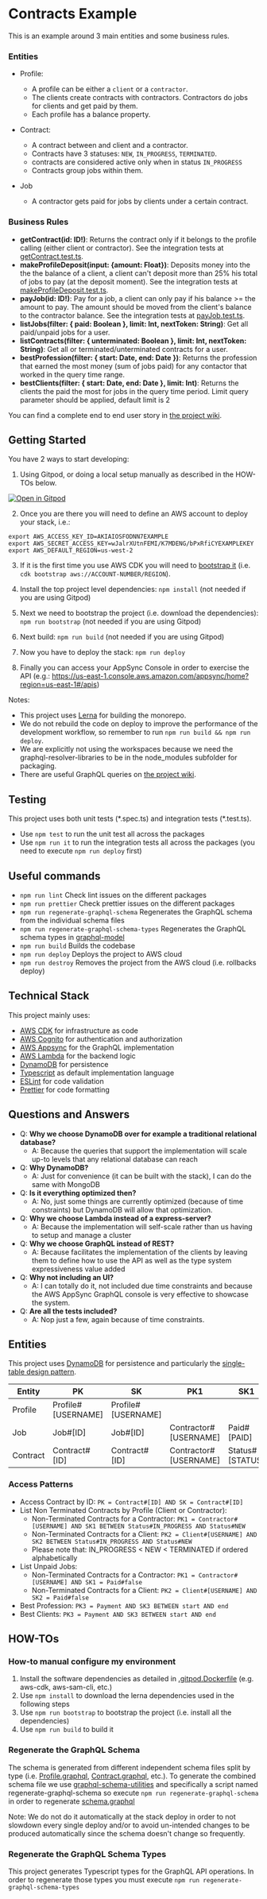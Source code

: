 # Contracts Example

This is an example around 3 main entities and some business rules.

### Entities
* Profile:
  * A profile can be either a `client` or a `contractor`.
  * The clients create contracts with contractors. Contractors do jobs for clients and get paid by them.
  * Each profile has a balance property.

* Contract:
  * A contract between and client and a contractor.
  * Contracts have 3 statuses: `NEW`, `IN_PROGRESS`, `TERMINATED`.
  * contracts are considered active only when in status `IN_PROGRESS`
  * Contracts group jobs within them.

* Job
  * A contractor gets paid for jobs by clients under a certain contract.

### Business Rules
* **getContract(id: ID!)**: Returns the contract only if it belongs to the profile calling (either client or contractor). See the integration tests at [getContract.test.ts](packages/graphql-resolvers/src/resolvers/getContract.test.ts).
* **makeProfileDeposit(input: {amount: Float})**: Deposits money into the the the balance of a client, a client can't deposit more than 25% his total of jobs to pay (at the deposit moment). See the integration tests at [makeProfileDeposit.test.ts](packages/graphql-resolvers/src/resolvers/makeProfileDeposit.test.ts).
* **payJob(id: ID!)**: Pay for a job, a client can only pay if his balance >= the amount to pay. The amount should be moved from the client's balance to the contractor balance. See the integration tests at [payJob.test.ts](packages/graphql-resolvers/src/resolvers/payJob.test.ts).
* **listJobs(filter: { paid: Boolean }, limit: Int, nextToken: String)**: Get all paid/unpaid jobs for a user.
* **listContracts(filter: { unterminated: Boolean }, limit: Int, nextToken: String)**: Get all or terminated/unterminated contracts for a user.
* **bestProfession(filter: { start: Date, end: Date })**: Returns the profession that earned the most money (sum of jobs paid) for any contactor that worked in the query time range.
* **bestClients(filter: { start: Date, end: Date }, limit: Int)**: Returns the clients the paid the most for jobs in the query time period. Limit query parameter should be applied, default limit is 2

You can find a complete end to end user story in [the project wiki](https://github.com/ignaciolarranaga/contracts-example/wiki).

## Getting Started

You have 2 ways to start developing:

1. Using Gitpod, or doing a local setup manually as described in the HOW-TOs below.

[![Open in Gitpod](https://gitpod.io/button/open-in-gitpod.svg)](https://gitpod.io/#git@github.com:ignaciolarranaga/contracts-example.git)

2. Once you are there you will need to define an AWS account to deploy your stack, i.e.:
```
export AWS_ACCESS_KEY_ID=AKIAIOSFODNN7EXAMPLE
export AWS_SECRET_ACCESS_KEY=wJalrXUtnFEMI/K7MDENG/bPxRfiCYEXAMPLEKEY
export AWS_DEFAULT_REGION=us-west-2
```

3. If it is the first time you use AWS CDK you will need to [bootstrap it](https://docs.aws.amazon.com/cdk/v2/guide/getting_started.html#getting_started_bootstrap) (i.e. `cdk bootstrap aws://ACCOUNT-NUMBER/REGION`).

4. Install the top project level dependencies: `npm install` (not needed if you are using Gitpod)

5. Next we need to bootstrap the project (i.e. download the dependencies): `npm run bootstrap` (not needed if you are using Gitpod)

6. Next build: `npm run build` (not needed if you are using Gitpod)

7. Now you have to deploy the stack: `npm run deploy`

8. Finally you can access your AppSync Console in order to exercise the API (e.g.: https://us-east-1.console.aws.amazon.com/appsync/home?region=us-east-1#/apis)

Notes:
* This project uses [Lerna](https://lerna.js.org/) for building the monorepo.
* We do not rebuild the code on deploy to improve the performance of the development workflow, so remember to run `npm run build && npm run deploy`.
* We are explicitly not using the workspaces because we need the graphql-resolver-libraries to be in the node_modules subfolder for packaging.
* There are useful GraphQL queries on [the project wiki](https://github.com/ignaciolarranaga/contracts-example/wiki).

## Testing

This project uses both unit tests (\*.spec.ts) and integration tests (\*.test.ts).
* Use `npm test` to run the unit test all across the packages
* Use `npm run it` to run the integration tests all across the packages (you need to execute `npm run deploy` first)

## Useful commands

* `npm run lint` Check lint issues on the different packages
* `npm run prettier` Check prettier issues on the different packages
* `npm run regenerate-graphql-schema` Regenerates the GraphQL schema from the individual schema files
* `npm run regenerate-graphql-schema-types` Regenerates the GraphQL schema types in [graphql-model](packages/graphql-model/)
* `npm run build` Builds the codebase
* `npm run deploy` Deploys the project to AWS cloud
* `npm run destroy` Removes the project from the AWS cloud (i.e. rollbacks deploy)

## Technical Stack

This project mainly uses:
* [AWS CDK](https://aws.amazon.com/es/cdk/) for infrastructure as code
* [AWS Cognito](https://aws.amazon.com/es/cognito/) for authentication and authorization
* [AWS Appsync](https://aws.amazon.com/es/appsync/) for the GraphQL implementation
* [AWS Lambda](https://aws.amazon.com/es/lambda/) for the backend logic
* [DynamoDB](https://aws.amazon.com/es/dynamodb/) for persistence
* [Typescript](https://www.typescriptlang.org/) as default implementation language
* [ESLint](https://typescript-eslint.io/) for code validation
* [Prettier](https://prettier.io/) for code formatting

## Questions and Answers
* Q: **Why we choose DynamoDB over for example a traditional relational database?**
  * A: Because the queries that support the implementation will scale up-to levels that any relational database can reach
* Q: **Why DynamoDB?**
  * A: Just for convenience (it can be built with the stack), I can do the same with MongoDB
* Q: **Is it everything optimized then?**
  * A: No, just some things are currently optimized (because of time constraints) but DynamoDB will allow that optimization.
* Q: **Why we choose Lambda instead of a express-server?**
  * A: Because the implementation will self-scale rather than us having to setup and manage a cluster
* Q: **Why we choose GraphQL instead of REST?**
  * A: Because facilitates the implementation of the clients by leaving them to define how to use the API as well as the type system expressiveness value added
* Q: **Why not including an UI?**
  * A: I can totally do it, not included due time constraints and because the AWS AppSync GraphQL console is very effective to showcase the system.
* Q: **Are all the tests included?**
  * A: Nop just a few, again because of time constraints.

## Entities

This project uses [DynamoDB](https://aws.amazon.com/es/dynamodb/) for persistence and particularly the [single-table design pattern](https://aws.amazon.com/es/blogs/compute/creating-a-single-table-design-with-amazon-dynamodb/).

| Entity   | PK                 | SK                 | PK1                   | SK1             | PK2               | SK2             | PK3     | SK3    |
|----------|--------------------|--------------------|-----------------------|-----------------|-------------------|-----------------|---------|--------|
| Profile  | Profile#[USERNAME] | Profile#[USERNAME] |                       |                 |                   |                 |         |        |
| Job      | Job#[ID]           | Job#[ID]           | Contractor#[USERNAME] | Paid#[PAID]     | Client#[USERNAME] | Paid#[PAID]     | Payment | [DATE] |
| Contract | Contract#[ID]      | Contract#[ID]      | Contractor#[USERNAME] | Status#[STATUS] | Client#[USERNAME] | Status#[STATUS] |         |        |

### Access Patterns

* Access Contract by ID: `PK = Contract#[ID] AND SK = Contract#[ID]`
* List Non Terminated Contracts by Profile (Client or Contractor):
  * Non-Terminated Contracts for a Contractor: `PK1 = Contractor#[USERNAME] AND SK1 BETWEEN Status#IN_PROGRESS AND Status#NEW`
  * Non-Terminated Contracts for a Client: `PK2 = Client#[USERNAME] AND SK2 BETWEEN Status#IN_PROGRESS AND Status#NEW`
  * Please note that: IN_PROGRESS < NEW < TERMINATED if ordered alphabetically
* List Unpaid Jobs:
  * Non-Terminated Contracts for a Contractor: `PK1 = Contractor#[USERNAME] AND SK1 = Paid#false`
  * Non-Terminated Contracts for a Client: `PK2 = Client#[USERNAME] AND SK2 = Paid#false`
* Best Profession: `PK3 = Payment AND SK3 BETWEEN start AND end`
* Best Clients: `PK3 = Payment AND SK3 BETWEEN start AND end`

## HOW-TOs

### How-to manual configure my environment

1. Install the software dependencies as detailed in [.gitpod.Dockerfile](.gitpod.Dockerfile) (e.g. aws-cdk, aws-sam-cli, etc.)
2. Use `npm install` to download the lerna dependencies used in the following steps
3. Use `npm run bootstrap` to bootstrap the project (i.e. install all the dependencies)
4. Use `npm run build` to build it

### Regenerate the GraphQL Schema

The schema is generated from different independent schema files split by type (i.e. [Profile.graphql](packages/stack/src/app-sync/schemas/Profile.graphql), [Contract.graphql](packages/stack/src/app-sync/schemas/Contract.graphql), etc.).
To generate the combined schema file we use [graphql-schema-utilities](https://github.com/awslabs/graphql-schema-utilities) and
specifically a script named regenerate-graphql-schema so execute `npm run regenerate-graphql-schema` in order to regenerate
[schema.graphql](src/app-sync/schema.graphql)

Note: We do not do it automatically at the stack deploy in order to not slowdown every single deploy and/or to avoid un-intended changes to be produced automatically since the schema doesn't change so frequently.

### Regenerate the GraphQL Schema Types

This project generates Typescript types for the GraphQL API operations. In order to regenerate those types you must execute `npm run regenerate-graphql-schema-types`
